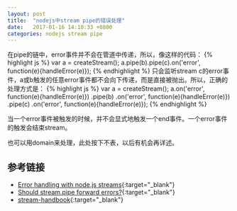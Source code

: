 ```yaml
---
layout: post
title:  "nodejs中stream pipe的错误处理"
date:   2017-01-16 14:10:33 +0800
categories: nodejs stream pipe
---
```


在pipe的链中，error事件并不会在管道中传递，所以，像这样的代码：
{% highlight js %}
var a = createStream();
a.pipe(b).pipe(c).on('error', function(e){handleError(e)});
{% endhighlight %}
只会监听stream c的error事件，a或b触发的任意error事件都不会向下传递，而是直接被抛出。所以，正确的处理方式是：
{% highlight js %}
var a = createStream();
a.on('error', function(e){handleError(e)})
.pipe(b)
.on('error', function(e){handleError(e)})
.pipe(c)
.on('error', function(e){handleError(e)});
{% endhighlight %}

当一个error事件被触发的时候，并不会显式地触发一个end事件。一个error事件的触发会结束stream。

也可以用domain来处理，此处按下不表，以后有机会再详述。

## 参考链接
* [Error handling with node.js streams](http://stackoverflow.com/questions/21771220/error-handling-with-node-js-streams){:target="_blank"}
* [Should stream.pipe forward errors?](http://grokbase.com/t/gg/nodejs/12bwd4zm4x/should-stream-pipe-forward-errors){:target="_blank"}
* [stream-handbook](https://github.com/substack/stream-handbook){:target="_blank"}
